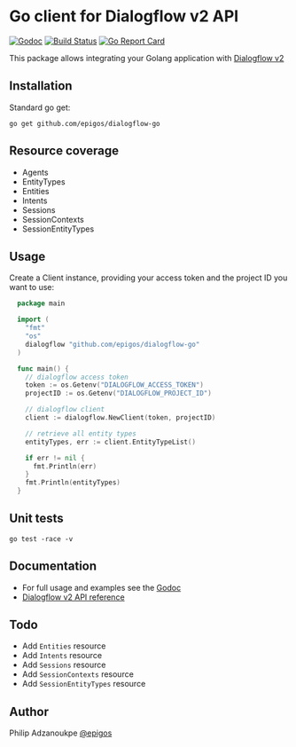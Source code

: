 # Go client for Dialogflow v2 API

[![Godoc](http://godoc.org/github.com/epigos/dialogflow-go?status.svg)](http://godoc.org/github.com/epigos/dialogflow-go)
[![Build Status](https://travis-ci.org/epigos/dialogflow-go.svg?branch=master)](https://travis-ci.org/epigos/dialogflow-go)
[![Go Report Card](https://goreportcard.com/badge/github.com/epigos/dialogflow-go)](https://goreportcard.com/report/github.com/epigos/dialogflow-go)

This package allows integrating your Golang application with [Dialogflow v2](https://dialogflow.com/docs/)

## Installation

Standard go get:

    go get github.com/epigos/dialogflow-go

## Resource coverage

- Agents
- EntityTypes
- Entities
- Intents
- Sessions
- SessionContexts
- SessionEntityTypes

## Usage

Create a Client instance, providing your access token and the project ID you want to use:

```go
  package main

  import (
    "fmt"
    "os"
    dialogflow "github.com/epigos/dialogflow-go"
  )

  func main() {
    // dialogflow access token
    token := os.Getenv("DIALOGFLOW_ACCESS_TOKEN")
    projectID := os.Getenv("DIALOGFLOW_PROJECT_ID")

    // dialogflow client
    client := dialogflow.NewClient(token, projectID)

    // retrieve all entity types
    entityTypes, err := client.EntityTypeList()

    if err != nil {
      fmt.Println(err)
    }
    fmt.Println(entityTypes)
  }
```

## Unit tests

    go test -race -v

## Documentation

- For full usage and examples see the [Godoc](http://godoc.org/github.com/epigos/dialogflow-go)
- [Dialogflow v2 API reference](https://cloud.google.com/dialogflow-enterprise/docs/reference/rest/v2-overview)

## Todo

- Add `Entities` resource
- Add `Intents` resource
- Add `Sessions` resource
- Add `SessionContexts` resource
- Add `SessionEntityTypes` resource

## Author

Philip Adzanoukpe [@epigos](https://twitter.com/@epigos)